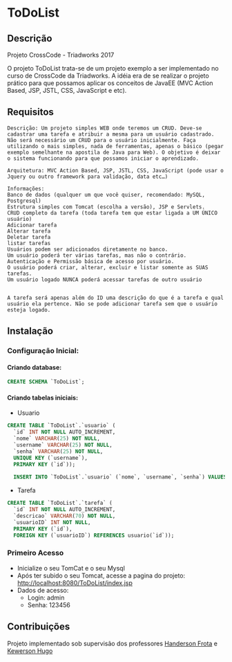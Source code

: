 # ToDoList
## Descrição
Projeto CrossCode - Triadworks 2017

O projeto ToDoList trata-se de um projeto exemplo a ser implementado no curso de CrossCode da Triadworks. A idéia era de se realizar o projeto prático para que possamos aplicar os conceitos de JavaEE (MVC Action Based, JSP, JSTL, CSS, JavaScript e etc).

## Requisitos
```
Descrição: Um projeto simples WEB onde teremos um CRUD. Deve-se cadastrar uma tarefa e atribuir a mesma para um usuário cadastrado. Não será necessário um CRUD para o usuário inicialmente. Faça utilizando o mais simples, nada de ferramentas, apenas o básico (pegar exemplo semelhante na apostila de Java para Web). O objetivo é deixar o sistema funcionando para que possamos iniciar o aprendizado.

Arquitetura: MVC Action Based, JSP, JSTL, CSS, JavaScript (pode usar o Jquery ou outro framework para validação, data etc…) 

Informações: 
Banco de dados (qualquer um que você quiser, recomendado: MySQL, Postgresql)
Estrutura simples com Tomcat (escolha a versão), JSP e Servlets.
CRUD completo da tarefa (toda tarefa tem que estar ligada a UM ÚNICO usuário)
Adicionar tarefa
Alterar tarefa
Deletar tarefa
listar tarefas
Usuários podem ser adicionados diretamente no banco.
Um usuário poderá ter várias tarefas, mas não o contrário.
Autenticação e Permissão básica de acesso por usuário.
O usuário poderá criar, alterar, excluir e listar somente as SUAS tarefas.
Um usuário logado NUNCA poderá acessar tarefas de outro usuário


A tarefa será apenas além do ID uma descrição do que é a tarefa e qual usuário ela pertence. Não se pode adicionar tarefa sem que o usuário esteja logado.
```
## Instalação
### Configuração Inicial:
#### Criando database:
```sql 
CREATE SCHEMA `ToDoList`;
```
#### Criando tabelas iniciais:
- Usuario
```sql
CREATE TABLE `ToDoList`.`usuario` (
  `id` INT NOT NULL AUTO_INCREMENT,
  `nome` VARCHAR(25) NOT NULL,
  `username` VARCHAR(25) NOT NULL,
  `senha` VARCHAR(25) NOT NULL,
  UNIQUE KEY (`username`),
  PRIMARY KEY (`id`));
  
  INSERT INTO `ToDoList`.`usuario` (`nome`, `username`, `senha`) VALUES ('admin', 'admin', '123456');
```
- Tarefa
```sql
CREATE TABLE `ToDoList`.`tarefa` (
  `id` INT NOT NULL AUTO_INCREMENT,
  `descricao` VARCHAR(70) NOT NULL,
  `usuarioID` INT NOT NULL,
  PRIMARY KEY (`id`),
  FOREIGN KEY (`usuarioID`) REFERENCES usuario(`id`));
```

### Primeiro Acesso
- Inicialize o seu TomCat e o seu Mysql
- Após ter subido o seu Tomcat, acesse a pagina do projeto: [http://localhost:8080/ToDoList/index.jsp](http://localhost:8080/ToDoList/index.jsp)
- Dados de acesso:
  - Login: admin
  - Senha: 123456
  
## Contribuições
Projeto implementado sob supervisão dos professores [Handerson Frota](https://github.com/handersonbf) e [Kewerson Hugo](https://github.com/kewersonhugo)
